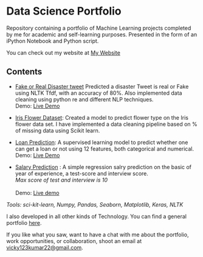 # Data Science Portfolio
 

Repository containing a portfolio of Machine Learning projects completed by me for academic and self-learning purposes. Presented in the form of an iPython Notebook and Python script.

You can check out my website at [My Website](https://portfoliovsevicky.herokuapp.com/)

## Contents
 
* [Fake or Real Disaster tweet](https://github.com/donrockvic/ML_projects/blob/master/Fake_real_Disaster_tweet/RealOrFakeTweets.ipynb)
Predicted a disaster Tweet is real or Fake using NLTK Tfdf, with an accuracy of 80%. Also implemented data cleaning using python re and different NLP techniques.
<br> Demo: [Live Demo](https://portfoliovsevicky.herokuapp.com/tweet) 

* [Iris Flower Dataset](https://github.com/donrockvic/ML_projects/blob/master/IRIS_flower_classification/iris-dataset-supervised.ipynb):
Created a model to predict flower type on the Iris flower data set. I have implemented a data cleaning pipeline based on % of missing data using Scikit learn.

* [Loan Prediction](https://github.com/donrockvic/ML_projects/blob/master/LoanPrediction/LoanPrediction.ipynb): A supervised learning model to predict whether one can get a loan or not using 12 features, both categorical and numerical.<br>
Demo: [Live Demo](https://portfoliovsevicky.herokuapp.com/loan) 

* [Salary Prediction](https://github.com/donrockvic/ML_projects/blob/master/SalaryPrediction/model.py) : A simple regression salry prediction on the basic of year of experience, a test-score and interview score.
<br>*Max score of test and interview is 10*  
<br>Demo: [Live demo](https://portfoliovsevicky.herokuapp.com/salary) 

*Tools: sci-kit-learn, Numpy, Pandas, Seaborn, Matplotlib, Keras, NLTK*

I also developed in all other kinds of Technology. You can find a general portfolio [here](https://github.com/donrockvic/General-development).


If you like what you saw, want to have a chat with me about the portfolio, work opportunities, or collaboration, shoot an email at [vicky123kumar22@gmail.com](mailto:vicky123kumar22@gmail.com).